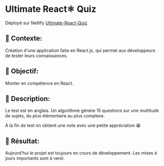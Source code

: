 # Ultimate React⚛️ Quiz

Déployé sur Netlify [Ultimate-React-Quiz](https://ultimate-react-quiz.netlify.app)

## 📑 Contexte:

Création d'une application faite en React.js, qui permet aux développeurs de tester leurs connaissances.

## 🎯 Objectif:

Monter en compétence en React.

## 📝 Description:

Le test est en anglais.
Un algorithme génère 15 questions sur une multitude de sujets, du plus
élémentaire au plus complexe.

À la fin de test on obtient une note avec une petite appréciation 😁

## 🚀 Résultat:

Aujourd'hui le projet est toujours en cours de développement. Les mises à jours importants sont à venir.
